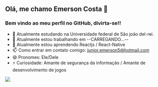 ## Olá, me chamo Emerson Costa 👋
### Bem vindo ao meu perfil no GitHub, divirta-se!!

- 📖 Atualmente estudando na Universidade federal de São joão del-rei.
- 🔭 Atualmente estou trabalhando em --CARREGANDO...--
- 🌱 Atualmente estou aprendendo Reactjs / React-Native
- 📫 Como entrar em contato comigo: junior.emerson5@hotmail.com
- 😄 Pronomes: Ele/Dele
- ⚡ Curiosidade: Amante de segurança da informação / Amante de desenvolvimento de jogos

<img src="https://cdn.jsdelivr.net/gh/devicons/devicon/icons/react/react-original.svg" />
          
